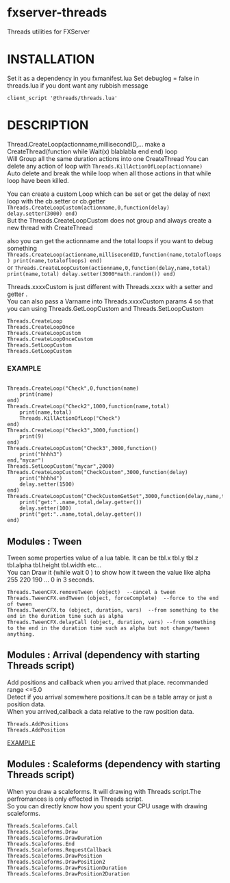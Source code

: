 # fxserver-threads
Threads utilities for FXServer

# INSTALLATION

Set it as a dependency in you fxmanifest.lua
Set debuglog = false in threads.lua if you dont want any rubbish message

```
client_script '@threads/threads.lua'
```

# DESCRIPTION

Thread.CreateLoop(actionname,millisecondID,...   make a CreateThread(function while Wait(x) blablabla end end) loop  
Will Group all the same duration actions into one CreateThread
You can delete any action of loop with ```Threads.KillActionOfLoop(actionname)```  
Auto delete and break the while loop when all those actions in that while loop have been killed.  
  
You can create a custom Loop which can be set or get the delay of next loop with the cb.setter or cb.getter  
```Threads.CreateLoopCustom(actionname,0,function(delay) delay.setter(3000) end)```  
But the Threads.CreateLoopCustom does not group and always create a new thread with CreateThread
  
also you can get the actionname and the total loops if you want to debug something ```Threads.CreateLoop(actionname,millisecondID,function(name,totalofloops) print(name,totalofloops) end)```  
or ```Threads.CreateLoopCustom(actionname,0,function(delay,name,total) print(name,total) delay.setter(3000*math.random()) end)```  
  
Threads.xxxxCustom is just different with Threads.xxxx with a setter and getter .  
You can also pass a Varname into Threads.xxxxCustom params 4  so that you can using Threads.GetLoopCustom and Threads.SetLoopCustom    

```
Threads.CreateLoop
Threads.CreateLoopOnce
Threads.CreateLoopCustom
Threads.CreateLoopOnceCustom
Threads.SetLoopCustom
Threads.GetLoopCustom
```
### EXAMPLE
```

Threads.CreateLoop("Check",0,function(name)
    print(name)
end)
Threads.CreateLoop("Check2",1000,function(name,total)
    print(name,total)
    Threads.KillActionOfLoop("Check")
end)
Threads.CreateLoop("Check3",3000,function()
    print(9)
end)
Threads.CreateLoopCustom("Check3",3000,function()
    print("hhhh3")
end,"mycar")
Threads.SetLoopCustom("mycar",2000)
Threads.CreateLoopCustom("CheckCustom",3000,function(delay)
    print("hhhh4")
    delay.setter(1500)
end)
Threads.CreateLoopCustom("CheckCustomGetSet",3000,function(delay,name,total)
    print("get:"..name,total,delay.getter())
    delay.setter(100)
    print("get:"..name,total,delay.getter())
end)

```
## Modules : Tween  
Tween some properties value of a lua table. It can be tbl.x tbl.y tbl.z tbl.alpha tbl.height tbl.width etc...  
You can Draw it (while wait 0 ) to show how it tween the value like alpha 255 220 190 ... 0  in 3 seconds.    
```
Threads.TweenCFX.removeTween (object)  --cancel a tween
Threads.TweenCFX.endTween (object, forceComplete)  --force to the end of tween
Threads.TweenCFX.to (object, duration, vars)  --from something to the end in the duration time such as alpha
Threads.TweenCFX.delayCall (object, duration, vars) --from something to the end in the duration time such as alpha but not change/tween anything.
```


## Modules : Arrival  (dependency with starting Threads script)   
Add positions and callback when you arrived that place. recommanded range <=5.0  
Detect if you arrival somewhere positions.It can be a table array or just a position data.  
When you arrived,callback a data relative to the raw position data.

```
Threads.AddPositions
Threads.AddPosition 
```
[EXAMPLE](https://github.com/negbook/-threads-example-new_banking)  

## Modules : Scaleforms  (dependency with starting Threads script)    
When you draw a scaleforms. It will drawing with Threads script.The perfromances is only effected in Threads script.  
So you can directly know how you spent your CPU usage with drawing scaleforms.  
```
Threads.Scaleforms.Call
Threads.Scaleforms.Draw
Threads.Scaleforms.DrawDuration
Threads.Scaleforms.End
Threads.Scaleforms.RequestCallback
Threads.Scaleforms.DrawPosition
Threads.Scaleforms.DrawPosition2
Threads.Scaleforms.DrawPositionDuration
Threads.Scaleforms.DrawPosition2Duration
```
